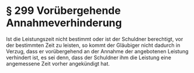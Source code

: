 # § 299 Vorübergehende Annahmeverhinderung
Ist die Leistungszeit nicht bestimmt oder ist der Schuldner berechtigt, vor der bestimmten Zeit zu leisten, so kommt der Gläubiger nicht dadurch in Verzug, dass er vorübergehend an der Annahme der angebotenen Leistung verhindert ist, es sei denn, dass der Schuldner ihm die Leistung eine angemessene Zeit vorher angekündigt hat.